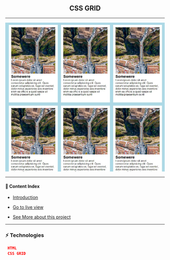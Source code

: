 <h2 align="center">CSS GRID</h2>

---

![CSS Grid](https://github.com/lipex360x/css-grid/blob/master/assets/screen.jpg)

---

#### :bookmark_tabs: Content Index

- [Introduction](#zap-introduction)

- [Go to live view](https://xxxxxxxxxxxxxxxx.netlify.app/)

- [See More about this project](https://www.youtube.com/watch?v=Y9uat94abxU&ab_channel=WillianJustenCursos)
 
---

### :zap: Technologies

```json
 HTML
 CSS GRID
```